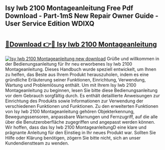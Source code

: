 ## Isy Iwb 2100 Montageanleitung Free Pdf Download - Part-1mS New Repair Owner Guide - User Service Edition WDlXQ

# <h2><a href="http://df6n64.blite.top/?on=Isy+Iwb+2100+Montageanleitung">🔗Download 👉🔴 Isy Iwb 2100 Montageanleitung</a></h2>

[![Isy Iwb 2100 Montageanleitung new download](https://i.imgur.com/lujVjoI.png)](http://df6n64.blite.top/?on=Isy+Iwb+2100+Montageanleitung)
Grüße und willkommen in der Bedienungsanleitung für Ihr neu erworbenes Isy Iwb 2100 Montageanleitung. Dieses Handbuch wurde speziell entwickelt, um Ihnen zu helfen, das Beste aus Ihrem Produkt herauszuholen, indem es eine gründliche Erläuterung seiner Funktionen, Einrichtung, Verwendung, Wartung und Problemlösung enthält. Um mit Ihrem Isy Iwb 2100 Montageanleitung zu beginnen, lesen Sie bitte diese Bedienungsanleitung vor dem Gebrauch sorgfältig durch. Es enthält detaillierte Anweisungen zur Einrichtung des Produkts sowie Informationen zur Verwendung der verschiedenen Funktionen und Funktionen. Zu den erweiterten Funktionen von Isy Iwb 2100 Montageanleitung gehören Objekterkennung, Bewegungssensoren, anpassbare Warnungen und Fernzugriff, auf die alle über die Benutzeroberfläche zugegriffen und angepasst werden können. Wir hoffen, dass das Isy Iwb 2100 MontageanleitungD eine klare und prägnante Anleitung für den Einstieg in Ihr neues Produkt war. Sollten Sie Hilfe oder Klärung benötigen, zögern Sie bitte nicht, sich an unser Kundendienstteam zu wenden.
